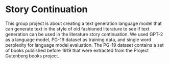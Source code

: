 # Story Continuation

This group project is about creating a text generation language model that can generate text in the style of old fashioned literature to see if text generation can be used in the literature story continuation. We used GPT-2 as a language model, PG-19 dataset as training data, and single word perplexity for language model evaluation. The PG-19 dataset contains a set of books published before 1919 that were extracted from the Project Gutenberg books project.
